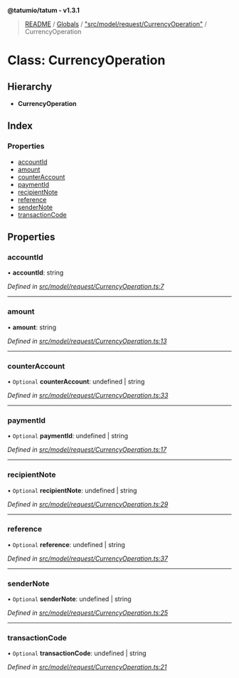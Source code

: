 **@tatumio/tatum - v1.3.1**

> [README](../README.md) / [Globals](../globals.md) / ["src/model/request/CurrencyOperation"](../modules/_src_model_request_currencyoperation_.md) / CurrencyOperation

# Class: CurrencyOperation

## Hierarchy

* **CurrencyOperation**

## Index

### Properties

* [accountId](_src_model_request_currencyoperation_.currencyoperation.md#accountid)
* [amount](_src_model_request_currencyoperation_.currencyoperation.md#amount)
* [counterAccount](_src_model_request_currencyoperation_.currencyoperation.md#counteraccount)
* [paymentId](_src_model_request_currencyoperation_.currencyoperation.md#paymentid)
* [recipientNote](_src_model_request_currencyoperation_.currencyoperation.md#recipientnote)
* [reference](_src_model_request_currencyoperation_.currencyoperation.md#reference)
* [senderNote](_src_model_request_currencyoperation_.currencyoperation.md#sendernote)
* [transactionCode](_src_model_request_currencyoperation_.currencyoperation.md#transactioncode)

## Properties

### accountId

•  **accountId**: string

*Defined in [src/model/request/CurrencyOperation.ts:7](https://github.com/tatumio/tatum-js/blob/8f0f126/src/model/request/CurrencyOperation.ts#L7)*

___

### amount

•  **amount**: string

*Defined in [src/model/request/CurrencyOperation.ts:13](https://github.com/tatumio/tatum-js/blob/8f0f126/src/model/request/CurrencyOperation.ts#L13)*

___

### counterAccount

• `Optional` **counterAccount**: undefined \| string

*Defined in [src/model/request/CurrencyOperation.ts:33](https://github.com/tatumio/tatum-js/blob/8f0f126/src/model/request/CurrencyOperation.ts#L33)*

___

### paymentId

• `Optional` **paymentId**: undefined \| string

*Defined in [src/model/request/CurrencyOperation.ts:17](https://github.com/tatumio/tatum-js/blob/8f0f126/src/model/request/CurrencyOperation.ts#L17)*

___

### recipientNote

• `Optional` **recipientNote**: undefined \| string

*Defined in [src/model/request/CurrencyOperation.ts:29](https://github.com/tatumio/tatum-js/blob/8f0f126/src/model/request/CurrencyOperation.ts#L29)*

___

### reference

• `Optional` **reference**: undefined \| string

*Defined in [src/model/request/CurrencyOperation.ts:37](https://github.com/tatumio/tatum-js/blob/8f0f126/src/model/request/CurrencyOperation.ts#L37)*

___

### senderNote

• `Optional` **senderNote**: undefined \| string

*Defined in [src/model/request/CurrencyOperation.ts:25](https://github.com/tatumio/tatum-js/blob/8f0f126/src/model/request/CurrencyOperation.ts#L25)*

___

### transactionCode

• `Optional` **transactionCode**: undefined \| string

*Defined in [src/model/request/CurrencyOperation.ts:21](https://github.com/tatumio/tatum-js/blob/8f0f126/src/model/request/CurrencyOperation.ts#L21)*
